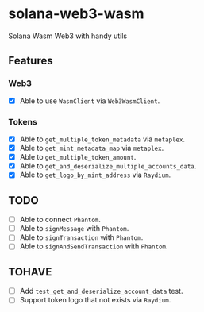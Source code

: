 # solana-web3-wasm

Solana Wasm Web3 with handy utils

## Features

### Web3

- [x] Able to use `WasmClient` via `Web3WasmClient`.

### Tokens

- [x] Able to `get_multiple_token_metadata` via `metaplex`.
- [x] Able to `get_mint_metadata_map` via `metaplex`.
- [x] Able to `get_multiple_token_amount`.
- [x] Able to `get_and_deserialize_multiple_accounts_data`.
- [x] Able to `get_logo_by_mint_address` via `Raydium`.

## TODO

- [ ] Able to connect `Phantom`.
- [ ] Able to `signMessage` with `Phantom`.
- [ ] Able to `signTransaction` with `Phantom`.
- [ ] Able to `signAndSendTransaction` with `Phantom`.

## TOHAVE

- [ ] Add `test_get_and_deserialize_account_data` test.
- [ ] Support token logo that not exists via `Raydium`.
